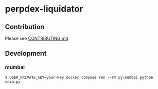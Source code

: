 # perpdex-liquidator

## Contribution

Please see [CONTRIBUTING.md](CONTRIBUTING.md)

## Development

### mumbai

```
$ USER_PRIVATE_KEY=your-key docker compose run --rm py-mumbai python main.py
```
